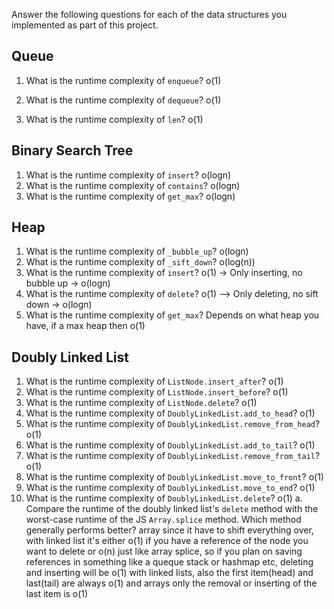 Answer the following questions for each of the data structures you implemented as part of this project.

## Queue

1. What is the runtime complexity of `enqueue`?
o(1)

2. What is the runtime complexity of `dequeue`?
o(1)

3. What is the runtime complexity of `len`?
o(1)

## Binary Search Tree

1. What is the runtime complexity of `insert`? 
o(logn)
2. What is the runtime complexity of `contains`?
o(logn)
3. What is the runtime complexity of `get_max`? 
o(logn)

## Heap

1. What is the runtime complexity of `_bubble_up`?
o(logn)
2. What is the runtime complexity of `_sift_down`?
o(log(n))
3. What is the runtime complexity of `insert`?
o(1) -> Only inserting, no bubble up -> o(logn)
4. What is the runtime complexity of `delete`?
o(1) --> Only deleting, no sift down -> o(logn)
5. What is the runtime complexity of `get_max`?
Depends on what heap you have, if a max heap then o(1)
## Doubly Linked List

1. What is the runtime complexity of `ListNode.insert_after`?
o(1)
2. What is the runtime complexity of `ListNode.insert_before`?
o(1)
3. What is the runtime complexity of `ListNode.delete`?
o(1)
4. What is the runtime complexity of `DoublyLinkedList.add_to_head`?
o(1)
5. What is the runtime complexity of `DoublyLinkedList.remove_from_head`?
o(1)
6. What is the runtime complexity of `DoublyLinkedList.add_to_tail`?
o(1)
7. What is the runtime complexity of `DoublyLinkedList.remove_from_tail`?
o(1)
8. What is the runtime complexity of `DoublyLinkedList.move_to_front`?
o(1)
9. What is the runtime complexity of `DoublyLinkedList.move_to_end`?
o(1)
10. What is the runtime complexity of `DoublyLinkedList.delete`?
o(1)
    a. Compare the runtime of the doubly linked list's `delete` method with the worst-case runtime of the JS `Array.splice` method. Which method generally performs better?
    array since it have to shift everything over, with linked list it's either o(1) if you have a reference of the node you want to delete or o(n) just like array splice, so if you plan on saving references in something like a queque stack or hashmap etc, deleting and inserting will be o(1) with linked lists, also the first item(head) and last(tail) are always o(1) and arrays only the removal or inserting of the last item is o(1)